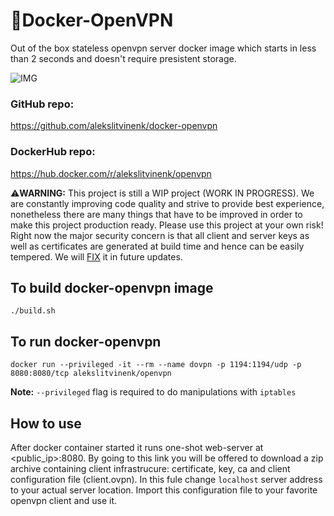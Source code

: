 # 🔐Docker-OpenVPN
Out of the box stateless openvpn server docker image which starts in less than 2 seconds and doesn't require presistent storage.

![IMG](https://alekslitvinenk.github.io/docker-openvpn/assets/img/beta.png)

### GitHub repo:
https://github.com/alekslitvinenk/docker-openvpn

### DockerHub repo:
https://hub.docker.com/r/alekslitvinenk/openvpn

⚠️**WARNING:** This project is still a WIP project (WORK IN PROGRESS). We are constantly improving code quality and strive to provide best experience, nonetheless there are many things that have to be improved in order to make this project production ready. Please use this project at your own risk! Right now the major security concern is that all client and server keys as well as certificates are generated at build time and hence can be easily tempered. We will [FIX](https://github.com/alekslitvinenk/docker-openvpn/issues/2) it in future updates.

## To build docker-openvpn image
`./build.sh`

## To run docker-openvpn
`docker run --privileged -it --rm --name dovpn -p 1194:1194/udp -p 8080:8080/tcp alekslitvinenk/openvpn`<br>

**Note:** `--privileged` flag is required to do manipulations with `iptables`

## How to use
After docker container started it runs one-shot web-server at <public_ip>:8080. By going to this link you will be offered to download a zip archive containing client infrastrucure: certificate, key, ca and client configuration file (client.ovpn). In this fule change `localhost` server address to your actual server location. Import this configuration file to your favorite openvpn client and use it.
